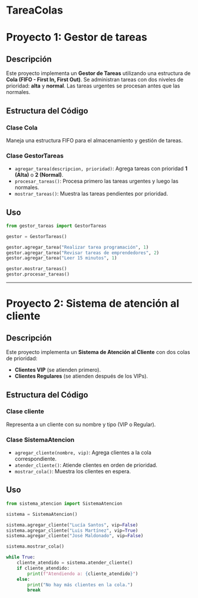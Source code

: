 # TareaColas
# Proyecto 1: Gestor de tareas

## Descripción
Este proyecto implementa un **Gestor de Tareas** utilizando una estructura de **Cola (FIFO - First In, First Out)**. Se administran tareas con dos niveles de prioridad: **alta** y **normal**. Las tareas urgentes se procesan antes que las normales.

## Estructura del Código
### **Clase Cola**
Maneja una estructura FIFO para el almacenamiento y gestión de tareas.

### **Clase GestorTareas**
- `agregar_tarea(descripcion, prioridad)`: Agrega tareas con prioridad **1 (Alta)** o **2 (Normal)**.
- `procesar_tareas()`: Procesa primero las tareas urgentes y luego las normales.
- `mostrar_tareas()`: Muestra las tareas pendientes por prioridad.

## Uso
```python
from gestor_tareas import GestorTareas

gestor = GestorTareas()

gestor.agregar_tarea("Realizar tarea programación", 1)
gestor.agregar_tarea("Revisar tareas de emprendedores", 2)
gestor.agregar_tarea("Leer 15 minutos", 1)

gestor.mostrar_tareas()
gestor.procesar_tareas()
```

---

# Proyecto 2: Sistema de atención al cliente

## Descripción
Este proyecto implementa un **Sistema de Atención al Cliente** con dos colas de prioridad:
- **Clientes VIP** (se atienden primero).
- **Clientes Regulares** (se atienden después de los VIPs).

## Estructura del Código
### **Clase cliente**
Representa a un cliente con su nombre y tipo (VIP o Regular).

### **Clase SistemaAtencion**
- `agregar_cliente(nombre, vip)`: Agrega clientes a la cola correspondiente.
- `atender_cliente()`: Atiende clientes en orden de prioridad.
- `mostrar_cola()`: Muestra los clientes en espera.

## Uso
```python
from sistema_atencion import SistemaAtencion

sistema = SistemaAtencion()

sistema.agregar_cliente("Lucía Santos", vip=False)
sistema.agregar_cliente("Luis Martínez", vip=True)
sistema.agregar_cliente("José Maldonado", vip=False)

sistema.mostrar_cola()

while True:
    cliente_atendido = sistema.atender_cliente()
    if cliente_atendido:
        print(f"Atendiendo a: {cliente_atendido}")
    else:
        print("No hay más clientes en la cola.")
        break
```
